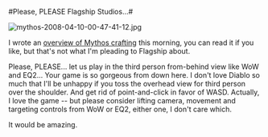 #Please, PLEASE Flagship Studios...#

![mythos-2008-04-10-00-47-41-12.jpg](http://westkarana.com/wp-content/uploads/2008/04/mythos-2008-04-10-00-47-41-12.jpg)

I wrote an [overview of Mythos crafting](http://www.massively.com/2008/04/29/an-introduction-to-mythos-crafting/) this morning, you can read it if you like, but that's not what I'm pleading to Flagship about.

Please, PLEASE... let us play in the third person from-behind view like WoW and EQ2... Your game is so gorgeous from down here. I don't love Diablo so much that I'll be unhappy if you toss the overhead view for third person over the shoulder. And get rid of point-and-click in favor of WASD. Actually, I love the game -- but please consider lifting camera, movement and targeting controls from WoW or EQ2, either one, I don't care which.

It would be amazing.

